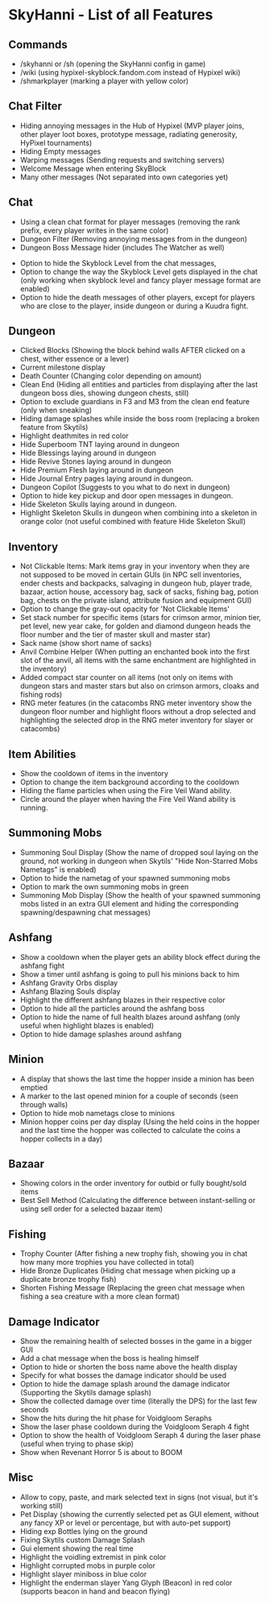 # SkyHanni - List of all Features

## Commands
- /skyhanni or /sh (opening the SkyHanni config in game)
- /wiki (using hypixel-skyblock.fandom.com instead of Hypixel wiki)
- /shmarkplayer (marking a player with yellow color)

## Chat Filter
- Hiding annoying messages in the Hub of Hypixel (MVP player joins, other player loot boxes, prototype message, radiating generosity, HyPixel tournaments)
- Hiding Empty messages
- Warping messages (Sending requests and switching servers)
- Welcome Message when entering SkyBlock
- Many other messages (Not separated into own categories yet)

## Chat
+ Using a clean chat format for player messages (removing the rank prefix, every player writes in the same color)
+ Dungeon Filter (Removing annoying messages from in the dungeon)
+ Dungeon Boss Message hider (includes The Watcher as well)
- Option to hide the Skyblock Level from the chat messages,
- Option to change the way the Skyblock Level gets displayed in the chat (only working when skyblock level and fancy player message format are enabled)
- Option to hide the death messages of other players, except for players who are close to the player, inside dungeon or during a Kuudra fight.

## Dungeon
- Clicked Blocks (Showing the block behind walls AFTER clicked on a chest, wither essence or a lever)
- Current milestone display
- Death Counter (Changing color depending on amount)
- Clean End (Hiding all entities and particles from displaying after the last dungeon boss dies, showing dungeon chests, still)
- Option to exclude guardians in F3 and M3 from the clean end feature (only when sneaking)
- Hiding damage splashes while inside the boss room (replacing a broken feature from Skytils)
- Highlight deathmites in red color
- Hide Superboom TNT laying around in dungeon
- Hide Blessings laying around in dungeon
- Hide Revive Stones laying around in dungeon
- Hide Premium Flesh laying around in dungeon
- Hide Journal Entry pages laying around in dungeon.
- Dungeon Copilot (Suggests to you what to do next in dungeon)
- Option to hide key pickup and door open messages in dungeon.
- Hide Skeleton Skulls laying around in dungeon.
- Highlight Skeleton Skulls in dungeon when combining into a skeleton in orange color (not useful combined with feature Hide Skeleton Skull)

## Inventory
- Not Clickable Items: Mark items gray in your inventory when they are not supposed to be moved in certain GUIs (in NPC sell inventories, ender chests and backpacks, salvaging in dungeon hub, player trade, bazaar, action house, accessory bag, sack of sacks, fishing bag, potion bag, chests on the private island, attribute fusion and equipment GUI)
- Option to change the gray-out opacity for 'Not Clickable Items'
- Set stack number for specific items (stars for crimson armor, minion tier, pet level, new year cake, for golden and diamond dungeon heads the floor number and the tier of master skull and master star)
- Sack name (show short name of sacks)
- Anvil Combine Helper (When putting an enchanted book into the first slot of the anvil, all items with the same enchantment are highlighted in the inventory)
- Added compact star counter on all items (not only on items with dungeon stars and master stars but also on crimson armors, cloaks and fishing rods)
- RNG meter features (in the catacombs RNG meter inventory show the dungeon floor number and highlight floors without a drop selected and highlighting the selected drop in the RNG meter inventory for slayer or catacombs)

## Item Abilities
- Show the cooldown of items in the inventory
- Option to change the item background according to the cooldown
- Hiding the flame particles when using the Fire Veil Wand ability.
- Circle around the player when having the Fire Veil Wand ability is running.

## Summoning Mobs
- Summoning Soul Display (Show the name of dropped soul laying on the ground, not working in dungeon when Skytils' "Hide Non-Starred Mobs Nametags" is enabled)
- Option to hide the nametag of your spawned summoning mobs
- Option to mark the own summoning mobs in green
- Summoning Mob Display (Show the health of your spawned summoning mobs listed in an extra GUI element and hiding the corresponding spawning/despawning chat messages)


## Ashfang
- Show a cooldown when the player gets an ability block effect during the ashfang fight
- Show a timer until ashfang is going to pull his minions back to him
- Ashfang Gravity Orbs display
- Ashfang Blazing Souls display
- Highlight the different ashfang blazes in their respective color
- Option to hide all the particles around the ashfang boss
- Option to hide the name of full health blazes around ashfang (only useful when highlight blazes is enabled)
- Option to hide damage splashes around ashfang


## Minion
- A display that shows the last time the hopper inside a minion has been emptied
- A marker to the last opened minion for a couple of seconds (seen through walls)
- Option to hide mob nametags close to minions
- Minion hopper coins per day display (Using the held coins in the hopper and the last time the hopper was collected to calculate the coins a hopper collects in a day)

## Bazaar
- Showing colors in the order inventory for outbid or fully bought/sold items
- Best Sell Method (Calculating the difference between instant-selling or using sell order for a selected bazaar item)

## Fishing
- Trophy Counter (After fishing a new trophy fish, showing you in chat how many more trophies you have collected in total)
- Hide Bronze Duplicates (Hiding chat message when picking up a duplicate bronze trophy fish)
- Shorten Fishing Message (Replacing the green chat message when fishing a sea creature with a more clean format)

## Damage Indicator
- Show the remaining health of selected bosses in the game in a bigger GUI
- Add a chat message when the boss is healing himself
- Option to hide or shorten the boss name above the health display
- Specify for what bosses the damage indicator should be used
- Option to hide the damage splash around the damage indicator (Supporting the Skytils damage splash)
- Show the collected damage over time (literally the DPS) for the last few seconds
- Show the hits during the hit phase for Voidgloom Seraphs
- Show the laser phase cooldown during the Voidgloom Seraph 4 fight 
- Option to show the health of Voidgloom Seraph 4 during the laser phase (useful when trying to phase skip)
- Show when Revenant Horror 5 is about to BOOM

## Misc
- Allow to copy, paste, and mark selected text in signs (not visual, but it's working still)
- Pet Display (showing the currently selected pet as GUI element, without any fancy XP or level or percentage, but with auto-pet support)
- Hiding exp Bottles lying on the ground
- Fixing Skytils custom Damage Splash
- Gui element showing the real time
- Highlight the voidling extremist in pink color
- Highlight corrupted mobs in purple color
- Highlight slayer miniboss in blue color
- Highlight the enderman slayer Yang Glyph (Beacon) in red color (supports beacon in hand and beacon flying)
